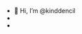 - 👋 Hi, I’m @kinddencil
- 
-
<!---
kinddencil/kinddencil is a ✨ special ✨ repository because its `README.md` (this file) appears on your GitHub profile.
You can click the Preview link to take a look at your changes.
--->
